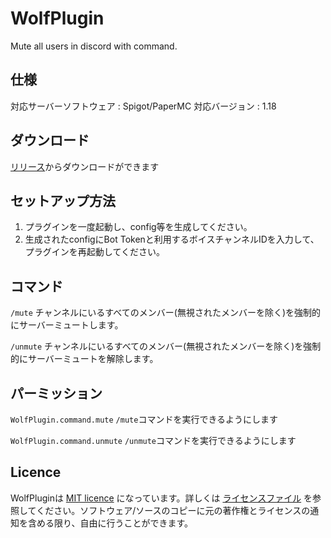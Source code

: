 # WolfPlugin
Mute all users in discord with command.

## 仕様

対応サーバーソフトウェア : Spigot/PaperMC
対応バージョン          : 1.18

## ダウンロード

[リリース](https://github.com/riyaya1528/WolfPlugin/releases/tag/1.0)からダウンロードができます

## セットアップ方法

1. プラグインを一度起動し、config等を生成してください。
2. 生成されたconfigにBot Tokenと利用するボイスチャンネルIDを入力して、プラグインを再起動してください。

## コマンド

`/mute`   チャンネルにいるすべてのメンバー(無視されたメンバーを除く)を強制的にサーバーミュートします。

`/unmute` チャンネルにいるすべてのメンバー(無視されたメンバーを除く)を強制的にサーバーミュートを解除します。

## パーミッション

`WolfPlugin.command.mute`   `/mute`コマンドを実行できるようにします

`WolfPlugin.command.unmute` `/unmute`コマンドを実行できるようにします

## Licence

WolfPluginは [MIT licence](https://opensource.org/licenses/MIT) になっています。詳しくは [ライセンスファイル](https://github.com/riyaya1528/WolfPlugin/blob/main/LICENSE) を参照してください。ソフトウェア/ソースのコピーに元の著作権とライセンスの通知を含める限り、自由に行うことができます。
